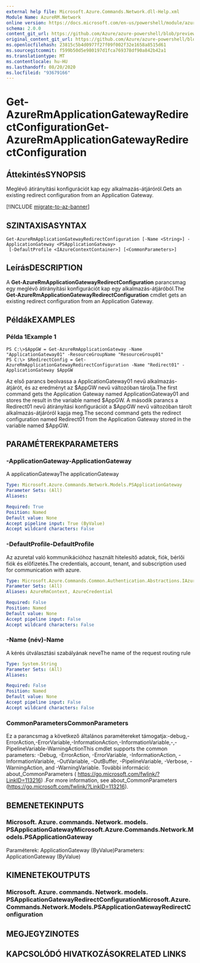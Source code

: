 ```yaml
---
external help file: Microsoft.Azure.Commands.Network.dll-Help.xml
Module Name: AzureRM.Network
online version: https://docs.microsoft.com/en-us/powershell/module/azurerm.network/get-azurermapplicationgatewayredirectconfiguration
schema: 2.0.0
content_git_url: https://github.com/Azure/azure-powershell/blob/preview/src/ResourceManager/Network/Commands.Network/help/Get-AzureRmApplicationGatewayRedirectConfiguration.md
original_content_git_url: https://github.com/Azure/azure-powershell/blob/preview/src/ResourceManager/Network/Commands.Network/help/Get-AzureRmApplicationGatewayRedirectConfiguration.md
ms.openlocfilehash: 23815c5b4d0977f27f09f002f32e1658a8515d61
ms.sourcegitcommit: f599b50d5e980197d1fca769378df90a842b42a1
ms.translationtype: MT
ms.contentlocale: hu-HU
ms.lasthandoff: 08/20/2020
ms.locfileid: "93679166"
---
```

# <span data-ttu-id="77774-101">Get-AzureRmApplicationGatewayRedirectConfiguration</span><span class="sxs-lookup"><span data-stu-id="77774-101">Get-AzureRmApplicationGatewayRedirectConfiguration</span></span>

## <span data-ttu-id="77774-102">Áttekintés</span><span class="sxs-lookup"><span data-stu-id="77774-102">SYNOPSIS</span></span>
<span data-ttu-id="77774-103">Meglévő átirányítási konfigurációt kap egy alkalmazás-átjáróról.</span><span class="sxs-lookup"><span data-stu-id="77774-103">Gets an existing redirect configuration from an Application Gateway.</span></span>

[!INCLUDE [migrate-to-az-banner](../../includes/migrate-to-az-banner.md)]

## <span data-ttu-id="77774-104">SZINTAXISA</span><span class="sxs-lookup"><span data-stu-id="77774-104">SYNTAX</span></span>

```
Get-AzureRmApplicationGatewayRedirectConfiguration [-Name <String>] -ApplicationGateway <PSApplicationGateway>
 [-DefaultProfile <IAzureContextContainer>] [<CommonParameters>]
```

## <span data-ttu-id="77774-105">Leírás</span><span class="sxs-lookup"><span data-stu-id="77774-105">DESCRIPTION</span></span>
<span data-ttu-id="77774-106">A **Get-AzureRmApplicationGatewayRedirectConfiguration** parancsmag egy meglévő átirányítási konfigurációt kap egy alkalmazás-átjáróból.</span><span class="sxs-lookup"><span data-stu-id="77774-106">The **Get-AzureRmApplicationGatewayRedirectConfiguration** cmdlet gets an existing redirect configuration from an Application Gateway.</span></span>

## <span data-ttu-id="77774-107">Példák</span><span class="sxs-lookup"><span data-stu-id="77774-107">EXAMPLES</span></span>

### <span data-ttu-id="77774-108">Példa 1</span><span class="sxs-lookup"><span data-stu-id="77774-108">Example 1</span></span>
```
PS C:\>$AppGW = Get-AzureRmApplicationGateway -Name "ApplicationGateway01" -ResourceGroupName "ResourceGroup01"
PS C:\> $RedirectConfig = Get-AzureRmApplicationGatewayRedirectConfiguration -Name "Redirect01" -ApplicationGateway $AppGW
```

<span data-ttu-id="77774-109">Az első parancs beolvassa a ApplicationGateway01 nevű alkalmazás-átjárót, és az eredményt az $AppGW nevű változóban tárolja.</span><span class="sxs-lookup"><span data-stu-id="77774-109">The first command gets the Application Gateway named ApplicationGateway01 and stores the result in the variable named $AppGW.</span></span>
<span data-ttu-id="77774-110">A második parancs a Redirect01 nevű átirányítási konfigurációt a $AppGW nevű változóban tárolt alkalmazás-átjáróról kapja meg.</span><span class="sxs-lookup"><span data-stu-id="77774-110">The second command gets the redirect configuration named Redirect01 from the Application Gateway stored in the variable named $AppGW.</span></span>

## <span data-ttu-id="77774-111">PARAMÉTEREK</span><span class="sxs-lookup"><span data-stu-id="77774-111">PARAMETERS</span></span>

### <span data-ttu-id="77774-112">-ApplicationGateway</span><span class="sxs-lookup"><span data-stu-id="77774-112">-ApplicationGateway</span></span>
<span data-ttu-id="77774-113">A applicationGateway</span><span class="sxs-lookup"><span data-stu-id="77774-113">The applicationGateway</span></span>

```yaml
Type: Microsoft.Azure.Commands.Network.Models.PSApplicationGateway
Parameter Sets: (All)
Aliases:

Required: True
Position: Named
Default value: None
Accept pipeline input: True (ByValue)
Accept wildcard characters: False
```

### <span data-ttu-id="77774-114">-DefaultProfile</span><span class="sxs-lookup"><span data-stu-id="77774-114">-DefaultProfile</span></span>
<span data-ttu-id="77774-115">Az azuretal való kommunikációhoz használt hitelesítő adatok, fiók, bérlői fiók és előfizetés.</span><span class="sxs-lookup"><span data-stu-id="77774-115">The credentials, account, tenant, and subscription used for communication with azure.</span></span>

```yaml
Type: Microsoft.Azure.Commands.Common.Authentication.Abstractions.IAzureContextContainer
Parameter Sets: (All)
Aliases: AzureRmContext, AzureCredential

Required: False
Position: Named
Default value: None
Accept pipeline input: False
Accept wildcard characters: False
```

### <span data-ttu-id="77774-116">-Name (név)</span><span class="sxs-lookup"><span data-stu-id="77774-116">-Name</span></span>
<span data-ttu-id="77774-117">A kérés útválasztási szabályának neve</span><span class="sxs-lookup"><span data-stu-id="77774-117">The name of the request routing rule</span></span>

```yaml
Type: System.String
Parameter Sets: (All)
Aliases:

Required: False
Position: Named
Default value: None
Accept pipeline input: False
Accept wildcard characters: False
```

### <span data-ttu-id="77774-118">CommonParameters</span><span class="sxs-lookup"><span data-stu-id="77774-118">CommonParameters</span></span>
<span data-ttu-id="77774-119">Ez a parancsmag a következő általános paramétereket támogatja:-debug,-ErrorAction,-ErrorVariable,-InformationAction,-InformationVariable,-,-PipelineVariable-WarningAction</span><span class="sxs-lookup"><span data-stu-id="77774-119">This cmdlet supports the common parameters: -Debug, -ErrorAction, -ErrorVariable, -InformationAction, -InformationVariable, -OutVariable, -OutBuffer, -PipelineVariable, -Verbose, -WarningAction, and -WarningVariable.</span></span> <span data-ttu-id="77774-120">További információ: about_CommonParameters ( https://go.microsoft.com/fwlink/?LinkID=113216) .</span><span class="sxs-lookup"><span data-stu-id="77774-120">For more information, see about_CommonParameters (https://go.microsoft.com/fwlink/?LinkID=113216).</span></span>

## <span data-ttu-id="77774-121">BEMENETEK</span><span class="sxs-lookup"><span data-stu-id="77774-121">INPUTS</span></span>

### <span data-ttu-id="77774-122">Microsoft. Azure. commands. Network. models. PSApplicationGateway</span><span class="sxs-lookup"><span data-stu-id="77774-122">Microsoft.Azure.Commands.Network.Models.PSApplicationGateway</span></span>
<span data-ttu-id="77774-123">Paraméterek: ApplicationGateway (ByValue)</span><span class="sxs-lookup"><span data-stu-id="77774-123">Parameters: ApplicationGateway (ByValue)</span></span>

## <span data-ttu-id="77774-124">KIMENETEK</span><span class="sxs-lookup"><span data-stu-id="77774-124">OUTPUTS</span></span>

### <span data-ttu-id="77774-125">Microsoft. Azure. commands. Network. models. PSApplicationGatewayRedirectConfiguration</span><span class="sxs-lookup"><span data-stu-id="77774-125">Microsoft.Azure.Commands.Network.Models.PSApplicationGatewayRedirectConfiguration</span></span>

## <span data-ttu-id="77774-126">MEGJEGYZI</span><span class="sxs-lookup"><span data-stu-id="77774-126">NOTES</span></span>

## <span data-ttu-id="77774-127">KAPCSOLÓDÓ HIVATKOZÁSOK</span><span class="sxs-lookup"><span data-stu-id="77774-127">RELATED LINKS</span></span>
